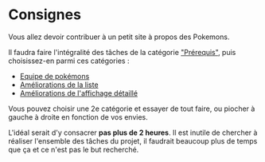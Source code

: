 Consignes
=========

Vous allez devoir contribuer à un petit site à propos des Pokemons.

Il faudra faire l'intégralité des tâches de la catégorie ["Prérequis"](https://github.com/stadline/react-technical-test/milestone/1), puis choisissez-en parmi ces catégories :

- [Equipe de pokémons](https://github.com/stadline/react-technical-test/milestone/4)
- [Améliorations de la liste](https://github.com/stadline/react-technical-test/milestone/2)
- [Améliorations de l'affichage détaillé](https://github.com/stadline/react-technical-test/milestone/3)

Vous pouvez choisir une 2e catégorie et essayer de tout faire, ou piocher à gauche à droite en fonction de vos envies.

L'idéal serait d'y consacrer **pas plus de 2 heures**. Il est inutile de chercher à réaliser l'ensemble des tâches du projet, il faudrait beaucoup plus de temps que ça et ce n'est pas le but recherché.
